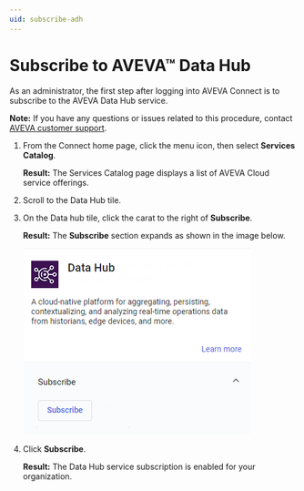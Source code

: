 ```yaml
---
uid: subscribe-adh
---
```


# Subscribe to AVEVA™ Data Hub

As an administrator, the first step after logging into AVEVA Connect is to subscribe to the AVEVA Data Hub service.

**Note:**  If you have any questions or issues related to this procedure, contact [AVEVA customer support](https://softwaresupport.aveva.com).   

1. From the Connect home page, click the menu icon, then select **Services Catalog**.

   **Result:** The Services Catalog page displays a list of AVEVA Cloud service offerings.

1. Scroll to the Data Hub tile.
 
1. On the Data hub tile, click the carat to the right of **Subscribe**.

   **Result:** The **Subscribe** section expands as shown in the image below.

    ![ ](../../images/subscribe-adh.png)

1.  Click **Subscribe**.

    **Result:** The Data Hub service subscription is enabled for your organization.


    